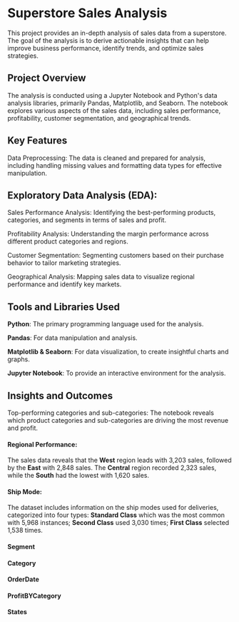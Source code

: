 # Superstore Sales Analysis
This project provides an in-depth analysis of sales data from a superstore. The goal of the analysis is to derive actionable insights that can help improve business performance, identify trends, and optimize sales strategies.

## Project Overview
The analysis is conducted using a Jupyter Notebook and Python's data analysis libraries, primarily Pandas, Matplotlib, and Seaborn. The notebook explores various aspects of the sales data, including sales performance, profitability, customer segmentation, and geographical trends.

## Key Features
Data Preprocessing: The data is cleaned and prepared for analysis, including handling missing values and formatting data types for effective manipulation.

## Exploratory Data Analysis (EDA):
Sales Performance Analysis: Identifying the best-performing products, categories, and segments in terms of sales and profit.

Profitability Analysis: Understanding the margin performance across different product categories and regions.

Customer Segmentation: Segmenting customers based on their purchase behavior to tailor marketing strategies.

Geographical Analysis: Mapping sales data to visualize regional performance and identify key markets.

## Tools and Libraries Used
**Python**: The primary programming language used for the analysis.

**Pandas**: For data manipulation and analysis.

**Matplotlib & Seaborn**: For data visualization, to create insightful charts and graphs.

**Jupyter Notebook**: To provide an interactive environment for the analysis.

## Insights and Outcomes
Top-performing categories and sub-categories: The notebook reveals which product categories and sub-categories are driving the most revenue and profit.

#### Regional Performance: 
The sales data reveals that the **West** region leads with 3,203 sales, followed by the **East** with 2,848 sales. The **Central** region recorded 2,323 sales, while the **South** had the lowest with 1,620 sales.

#### Ship Mode:
The dataset includes information on the ship modes used for deliveries, categorized into four types: **Standard Class** which was the most common with 5,968 instances; **Second Class** used 3,030 times; **First Class** selected 1,538 times.

#### Segment


#### Category


#### OrderDate


#### ProfitBYCategory


#### States









